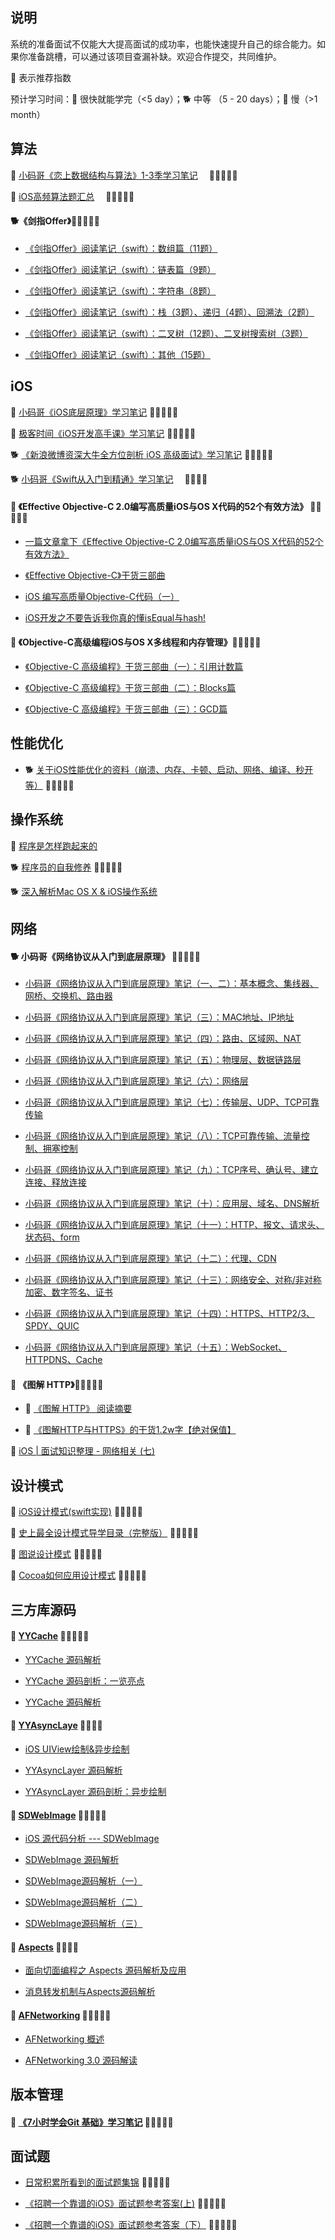 ## 说明
系统的准备面试不仅能大大提高面试的成功率，也能快速提升自己的综合能力。如果你准备跳槽，可以通过该项目查漏补缺。欢迎合作提交，共同维护。

🌟 表示推荐指数

预计学习时间：🐎 很快就能学完（<5 day）；🐕 中等 （5 - 20 days）；🐢 慢（>1 month）

## 算法
🐢 [小码哥《恋上数据结构与算法》1-3季学习笔记](https://github.com/rogertan30/Love-Leetcode)&emsp; 🌟🌟🌟🌟🌟

🐢 [iOS高频算法题汇总](https://github.com/rogertan30/TopLeedcode)&emsp; 🌟🌟🌟🌟🌟

#### 🐕《剑指Offer》🌟🌟🌟🌟🌟
 * [《剑指Offer》阅读笔记（swift）：数组篇（11题）](https://juejin.cn/post/6924222269581426696)
 
 * [《剑指Offer》阅读笔记（swift）：链表篇（9题）](https://juejin.cn/post/6936146112503873549)

 * [《剑指Offer》阅读笔记（swift）：字符串（8题）](https://juejin.cn/post/6937129021285072904)

 * [《剑指Offer》阅读笔记（swift）：栈（3题）、递归（4题）、回溯法（2题）](https://juejin.cn/post/6937200136606973988)

 * [《剑指Offer》阅读笔记（swift）：二叉树（12题）、二叉树搜索树（3题）](https://juejin.cn/post/6937491448677793805)

 * [《剑指Offer》阅读笔记（swift）：其他（15题）](https://juejin.cn/post/6937549792423706638)
 
## iOS

🐢 [小码哥《iOS底层原理》学习笔记](https://juejin.im/user/5a329c1351882529707931f0/posts) 🌟🌟🌟🌟🌟

🐢 [极客时间《iOS开发高手课》学习笔记](https://github.com/rogertan30/GeekTime) 🌟🌟🌟🌟🌟

🐕 [《新浪微博资深大牛全方位剖析 iOS 高级面试》学习笔记](https://juejin.cn/post/6899772676794122253) 🌟🌟🌟🌟🌟

🐕 [小码哥《Swift从入门到精通》学习笔记](https://www.cnblogs.com/tzsh1007/category/1511704.html)&emsp; 🌟🌟🌟🌟

#### 🐎 《Effective Objective-C 2.0编写高质量iOS与OS X代码的52个有效方法》 🌟🌟🌟🌟🌟
  * [一篇文章拿下《Effective Objective-C 2.0编写高质量iOS与OS X代码的52个有效方法》](https://www.jianshu.com/p/862b064e82e0) 

  * [《Effective Objective-C》干货三部曲](https://juejin.im/post/5a4f34226fb9a01cb0492016) 

  * [iOS 编写高质量Objective-C代码（一）](https://www.jianshu.com/p/76ac67f1bd95) 

  * [iOS开发之不要告诉我你真的懂isEqual与hash!](https://www.jianshu.com/p/915356e280fc) 
  
#### 🐎 《Objective-C高级编程iOS与OS X多线程和内存管理》🌟🌟🌟🌟🌟
  * [《Objective-C 高级编程》干货三部曲（一）：引用计数篇](https://juejin.cn/post/6844903473272586254) 
  
  * [《Objective-C 高级编程》干货三部曲（二）：Blocks篇](https://juejin.cn/post/6844903474312773646) 
  
  * [《Objective-C 高级编程》干货三部曲（三）：GCD篇](https://juejin.cn/post/6844903475378159623) 

## 性能优化

* 🐕 [关于iOS性能优化的资料（崩溃、内存、卡顿、启动、网络、编译、秒开等）](https://juejin.cn/post/7025246329072943112) 🌟🌟🌟🌟🌟

## 操作系统

🐎 [程序是怎样跑起来的](https://github.com/homerzhou/pdf/blob/master/%E7%A8%8B%E5%BA%8F%E6%98%AF%E6%80%8E%E6%A0%B7%E8%B7%91%E8%B5%B7%E6%9D%A5%E7%9A%84%20%E6%97%A5%20%E7%9F%A2%E6%B3%BD%E4%B9%85%E9%9B%84%20.pdf)

🐕 [程序员的自我修养](https://pan.baidu.com/s/1sNeVPw0BprN2X43otGE5Ng) 🌟🌟🌟🌟🌟

🐕 [深入解析Mac OS X & iOS操作系统](https://pan.baidu.com/s/18LOQK069b5FXBBQvxmDbBA)

## 网络

#### 🐕 小码哥《网络协议从入门到底层原理》 🌟🌟🌟🌟🌟

 * [小码哥《网络协议从入门到底层原理》笔记（一、二）：基本概念、集线器、网桥、交换机、路由器](https://juejin.cn/post/6911979807224332296)

 * [小码哥《网络协议从入门到底层原理》笔记（三）：MAC地址、IP地址](https://juejin.cn/post/6912027552811286536)

 * [小码哥《网络协议从入门到底层原理》笔记（四）：路由、区域网、NAT](https://juejin.cn/post/6914961760923418637)

 * [小码哥《网络协议从入门到底层原理》笔记（五）：物理层、数据链路层](https://juejin.cn/post/6914978495731138568)

 * [小码哥《网络协议从入门到底层原理》笔记（六）：网络层](https://juejin.cn/post/6914985405238476814)

 * [小码哥《网络协议从入门到底层原理》笔记（七）：传输层、UDP、TCP可靠传输](https://juejin.cn/post/6916536693860499470)

 * [小码哥《网络协议从入门到底层原理》笔记（八）：TCP可靠传输、流量控制、拥塞控制](https://juejin.cn/post/6916826100865695751)

 * [小码哥《网络协议从入门到底层原理》笔记（九）：TCP序号、确认号、建立连接、释放连接](https://juejin.cn/post/6917161759937658888)

 * [小码哥《网络协议从入门到底层原理》笔记（十）：应用层、域名、DNS解析](https://juejin.cn/post/6917193252818911246)

 * [小码哥《网络协议从入门到底层原理》笔记（十一）：HTTP、报文、请求头、状态码、form](https://juejin.cn/post/6917543952702767111)

 * [小码哥《网络协议从入门到底层原理》笔记（十二）：代理、CDN](https://juejin.cn/post/6924130397706338317)

 * [小码哥《网络协议从入门到底层原理》笔记（十三）：网络安全、对称/非对称加密、数字签名、证书](https://juejin.cn/post/6924130634738712590)

 * [小码哥《网络协议从入门到底层原理》笔记（十四）：HTTPS、HTTP2/3、SPDY、QUIC](https://juejin.cn/post/6924130761608200206)

 * [小码哥《网络协议从入门到底层原理》笔记（十五）：WebSocket、HTTPDNS、Cache](https://juejin.cn/post/6924131145323905031)

#### 🐎 《图解 HTTP》🌟🌟🌟🌟🌟
   * 🐎 [《图解 HTTP》 阅读摘要](https://juejin.cn/post/6844903801640452103)

   * 🐎 [《图解HTTP与HTTPS》的干货1.2w字【绝对保值】](https://juejin.cn/post/6900511779869327373)
 
🐎 [iOS | 面试知识整理 - 网络相关 (七)](https://juejin.im/post/5d89f6d8f265da03f3339499#heading-32)

## 设计模式
🐎 [iOS设计模式(swift实现)](https://github.com/oneAlon/DesignPatterns) 🌟🌟🌟🌟🌟

🐎 [史上最全设计模式导学目录（完整版）](https://blog.csdn.net/lovelion/article/details/17517213) 🌟🌟🌟🌟🌟

🐎 [图说设计模式](https://design-patterns.readthedocs.io/zh_CN/latest/index.html) 🌟🌟🌟🌟🌟

🐎 [Cocoa如何应用设计模式](https://www.cnblogs.com/pengyingh/articles/2346299.html) 🌟🌟🌟🌟🌟

## 三方库源码

#### 🐎 [YYCache](https://github.com/lyimin/YYCache) 🌟🌟🌟🌟🌟
  * [YYCache 源码解析](https://juejin.im/post/6844903554214264840#heading-32) 

  * [YYCache 源码剖析：一览亮点](https://www.jianshu.com/p/408d4d37bcbd) 

  * [YYCache 源码解析](https://zhang759740844.github.io/2018/11/30/yycache/) 

#### 🐎 [YYAsyncLaye](https://github.com/ibireme/YYAsyncLayer) 🌟🌟🌟🌟
  * [iOS UIView绘制&异步绘制](https://www.jianshu.com/p/dbada5f44ac1)

  * [YYAsyncLayer 源码解析](https://zhang759740844.github.io/2019/02/15/yyasynclayer/)

  * [YYAsyncLayer 源码剖析：异步绘制](https://www.jianshu.com/p/154451e4bd42)

#### 🐎 [SDWebImage](https://github.com/SDWebImage/SDWebImage) 🌟🌟🌟🌟🌟
  * [iOS 源代码分析 --- SDWebImage](https://github.com/draveness/analyze/blob/master/contents/SDWebImage/iOS%20%E6%BA%90%E4%BB%A3%E7%A0%81%E5%88%86%E6%9E%90%20---%20SDWebImage.md)

  * [SDWebImage 源码解析](https://juejin.im/post/6844903541031567367)

  * [SDWebImage源码解析（一）](http://cloverkim.com/SDWebImage-source-code-analysis-1.html)

  * [SDWebImage源码解析（二）](http://cloverkim.com/SDWebImage-source-code-analysis-2.html)

  * [SDWebImage源码解析（三）](http://cloverkim.com/SDWebImage-source-code-analysis-3.html)

#### 🐎 [Aspects](https://github.com/steipete/Aspects) 🌟🌟🌟🌟
  * [面向切面编程之 Aspects 源码解析及应用](http://wereadteam.github.io/2016/06/30/Aspects/)

  * [消息转发机制与Aspects源码解析](https://blog.csdn.net/hello_hwc/article/details/72632075)

#### 🐎 [AFNetworking](https://github.com/AFNetworking/AFNetworking) 🌟🌟🌟🌟🌟
  * [AFNetworking 概述](https://draveness.me/afnetworking1/)

  * [AFNetworking 3.0 源码解读](https://www.cnblogs.com/machao/p/5681645.html)
  
## 版本管理
#### 🐎 [《7小时学会Git 基础》学习笔记](https://juejin.cn/post/6969862577190862855) 🌟🌟🌟🌟🌟

## 面试题
 * [日常积累所看到的面试题集锦](https://github.com/iOShuyang/Book-Recommended-Interview) 🌟🌟🌟🌟🌟
 
 * [《招聘一个靠谱的iOS》面试题参考答案(上)](https://github.com/ChenYilong/iOSInterviewQuestions/tree/master/01%E3%80%8A%E6%8B%9B%E8%81%98%E4%B8%80%E4%B8%AA%E9%9D%A0%E8%B0%B1%E7%9A%84iOS%E3%80%8B%E9%9D%A2%E8%AF%95%E9%A2%98%E5%8F%82%E8%80%83%E7%AD%94%E6%A1%88) 🌟🌟🌟🌟🌟
 
 * [《招聘一个靠谱的iOS》面试题参考答案（下）](https://github.com/ChenYilong/iOSInterviewQuestions/blob/master/01%E3%80%8A%E6%8B%9B%E8%81%98%E4%B8%80%E4%B8%AA%E9%9D%A0%E8%B0%B1%E7%9A%84iOS%E3%80%8B%E9%9D%A2%E8%AF%95%E9%A2%98%E5%8F%82%E8%80%83%E7%AD%94%E6%A1%88/%E3%80%8A%E6%8B%9B%E8%81%98%E4%B8%80%E4%B8%AA%E9%9D%A0%E8%B0%B1%E7%9A%84iOS%E3%80%8B%E9%9D%A2%E8%AF%95%E9%A2%98%E5%8F%82%E8%80%83%E7%AD%94%E6%A1%88%EF%BC%88%E4%B8%8B%EF%BC%89.md) 🌟🌟🌟🌟🌟

